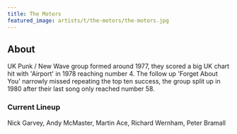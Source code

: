 ```yaml
---
title: The Motors
featured_image: artists/t/the-motors/the-motors.jpg
---
```

## About

UK Punk / New Wave group formed around 1977, they scored a big UK chart hit with 'Airport' in 1978 reaching number 4. The follow up 'Forget About You' narrowly missed repeating the top ten success, the group split up in 1980 after their last song only reached number 58.

### Current Lineup

Nick Garvey, Andy McMaster, Martin Ace, Richard Wernham, Peter Bramall

